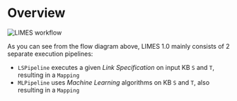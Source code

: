 # Overview
![LIMES workflow](images/uml.png "fig:")


As you can see from the flow diagram above, LIMES 1.0 mainly consists of 2 separate execution pipelines:

- `LSPipeline` executes a given *Link Specification* on input KB `S` and `T`, resulting in a `Mapping`
- `MLPipeline` uses *Machine Learning* algorithms on KB `S` and `T`, also resulting in a `Mapping`
